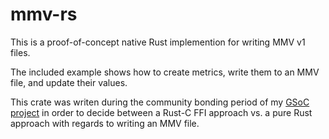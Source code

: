 # mmv-rs

This is a proof-of-concept native Rust implemention for writing MMV v1 files.

The included example shows how to create metrics, write them to an MMV file, and
update their values.

This crate was writen during the community bonding period of my [GSoC project](https://medium.com/@saurvs/gsoc-2017-introduction-834825fb2aee) in order to decide between a Rust-C FFI approach vs. a pure Rust approach with regards to writing an MMV file.